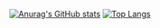 [![Anurag's GitHub stats](https://github-readme-stats.vercel.app/api?username=awwmiir&theme=gotham&hide=prs&count_private=true&show_icons=true&include_all_commits=true)](https://github.com/anuraghazra/github-readme-stats) 
[![Top Langs](https://github-readme-stats.vercel.app/api/top-langs/?username=awwmiir&layout=compact&langs_count=9&hide=css,html,jupyter%20notebook,tex&theme=synthwave)](https://github.com/anuraghazra/github-readme-stats)
